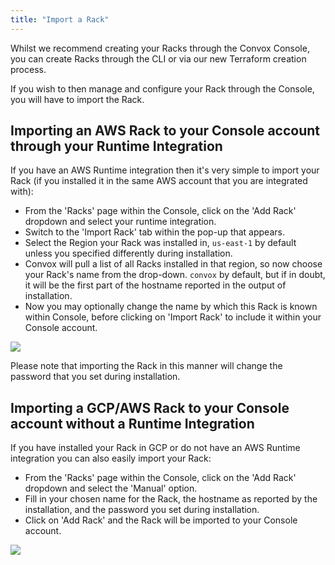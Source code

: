 ```yaml
---
title: "Import a Rack"
---
```


Whilst we recommend creating your Racks through the Convox Console, you can create Racks through the CLI or via our new Terraform creation process.

If you wish to then manage and configure your Rack through the Console, you will have to import the Rack.

## Importing an AWS Rack to your Console account through your Runtime Integration

If you have an AWS Runtime integration then it's very simple to import your Rack (if you installed it in the same AWS account that you are integrated with):

- From the 'Racks' page within the Console, click on the 'Add Rack' dropdown and select your runtime integration.
- Switch to the 'Import Rack' tab within the pop-up that appears.
- Select the Region your Rack was installed in, `us-east-1` by default unless you specified differently during installation.
- Convox will pull a list of all Racks installed in that region, so now choose your Rack's name from the drop-down.  `convox` by default, but if in doubt, it will be the first part of the hostname reported in the output of installation.
- Now you may optionally change the name by which this Rack is known within Console, before clicking on 'Import Rack' to include it within your Console account.

![](/assets/images/docs/import-rack/import-popup.png)

<div class="block-callout block-show-callout type-info" markdown="1">
Please note that importing the Rack in this manner will change the password that you set during installation.
</div>

## Importing a GCP/AWS Rack to your Console account without a Runtime Integration

If you have installed your Rack in GCP or do not have an AWS Runtime integration you can also easily import your Rack:

- From the 'Racks' page within the Console, click on the 'Add Rack' dropdown and select the 'Manual' option.
- Fill in your chosen name for the Rack, the hostname as reported by the installation, and the password you set during installation.
- Click on 'Add Rack' and the Rack will be imported to your Console account.

![](/assets/images/docs/import-rack/import-rack-manual.png)
